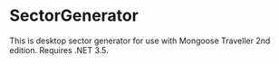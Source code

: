 # SectorGenerator
This is desktop sector generator for use with Mongoose Traveller 2nd edition. Requires .NET 3.5.
